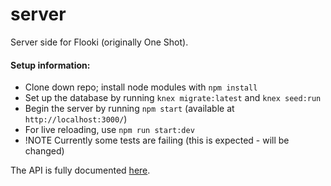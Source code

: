 # server
Server side for Flooki (originally One Shot).

#### Setup information:
* Clone down repo; install node modules with `npm install`
* Set up the database by running `knex migrate:latest` and `knex seed:run`
* Begin the server by running `npm start` (available at `http://localhost:3000/`)
* For live reloading, use `npm run start:dev`
* !NOTE Currently some tests are failing (this is expected - will be changed)

The API is fully documented [here](https://github.com/one-mile/server/blob/master/documentation.md).
